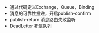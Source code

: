 * 通过代码定义Exchange，Queue，Binding
* 消息的可靠性投递，开启publish-confirm
* publish-return 消息路由失败监听
* DeadLetter 死信队列